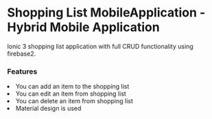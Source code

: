 # Shopping List MobileApplication - Hybrid Mobile Application
Ionic 3 shopping list application with full CRUD functionality using firebase2. <br>

<h3>Features</h3>
<li>You can add an item to the shopping list </li>
<li>You can edit an item from shopping list</li>
<li>You can delete an item from shopping list</li>
<li>Material design is used</li>

